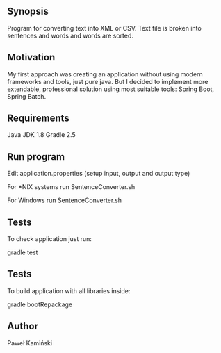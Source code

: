 ## Synopsis

Program for converting text into XML or CSV. Text file is broken into sentences 
and words and words are sorted. 

## Motivation

My first approach was creating an application without using modern frameworks and tools, just pure java. But I decided 
to implement more extendable, professional solution using most suitable tools: Spring Boot, Spring Batch.

## Requirements

Java JDK 1.8
Gradle 2.5

## Run program

Edit application.properties (setup input, output and output type)

For *NIX systems run SentenceConverter.sh

For Windows run SentenceConverter.sh

## Tests

To check application just run:

gradle test 

## Tests

To build application with all libraries inside:

gradle bootRepackage

## Author

Paweł Kamiński
